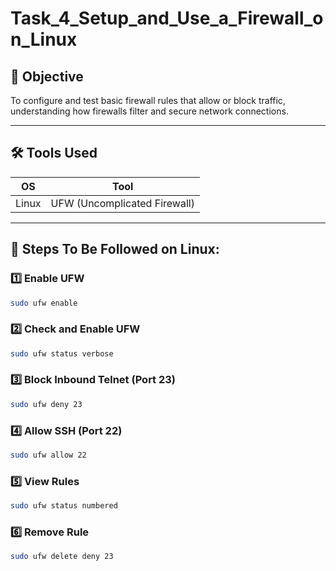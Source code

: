 # Task_4_Setup_and_Use_a_Firewall_on_Linux

## 🎯 Objective
To configure and test basic firewall rules that allow or block traffic, understanding how firewalls filter and secure network connections.

---

## 🛠️ Tools Used

| OS        | Tool                        |
|-----------|-----------------------------|
| Linux     | UFW (Uncomplicated Firewall)|

---

## 🐧 Steps To Be Followed on Linux: 

### 1️⃣ Enable UFW

```bash
sudo ufw enable
```

### 2️⃣ Check and Enable UFW

```bash
sudo ufw status verbose
```

### 3️⃣ Block Inbound Telnet (Port 23)

```bash
sudo ufw deny 23
```

### 4️⃣ Allow SSH (Port 22)

```bash
sudo ufw allow 22
```

### 5️⃣ View Rules

```bash
sudo ufw status numbered
```

### 6️⃣ Remove Rule

```bash
sudo ufw delete deny 23
```

